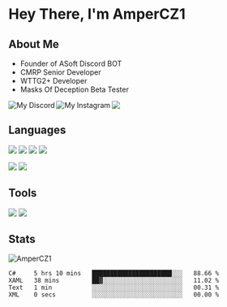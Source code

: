 # Hey There, I'm AmperCZ1

## About Me

 - Founder of ASoft Discord BOT
 - CMRP Senior Developer
 - WTTG2+ Developer
 - Masks Of Deception Beta Tester

<a href="https://discord.gg/EgeXVMb">
  <img align="left" alt="My Discord" src="https://img.shields.io/badge/Discord-7289DA?style=flat-square&logo=discord&logoColor=white" />
</a>
<a href="https://www.instagram.com/ampercz1/">
  <img align="left" alt="My Instagram" src="https://img.shields.io/badge/Instagram-E4405F?style=flat-square&logo=instagram&logoColor=white" />
</a>

![](https://visitor-badge.glitch.me/badge?page_id=ampercz1.ampercz1)

## Languages

![](https://img.shields.io/badge/CSharp-823085?style=flat-square&logo=c-sharp&logoColor=white)
![](https://img.shields.io/badge/PHP-777BB4?style=flat-square&logo=php&logoColor=white)
<img src="https://img.shields.io/badge/Node.js-43853D?style=flat-square&logo=node.js&logoColor=white" />
<img src="https://img.shields.io/badge/JavaScript-F7DF1E?style=flat-square&logo=javascript&logoColor=black" />

![](https://img.shields.io/badge/-MySQL-4479A1?style=flat-square&logo=MySQL&logoColor=ffffff)
<img src="https://img.shields.io/badge/-MongoDB-47A248?style=flat-square&logo=MongoDB&logoColor=ffffff" />

## Tools

<img src="https://img.shields.io/badge/IDE-Rider-FC801D?style=flat-square&logo=JetBrains" />
<img src="https://img.shields.io/badge/IDE-VSCode-%23007ACC?style=flat-square&logo=Visual-studio-code" />

## Stats

<p>
	<img src="https://github-readme-stats.vercel.app/api?username=ampercz1&show_icons=true&theme=dracula" alt="AmperCZ1" />
</p>

<!--START_SECTION:waka-->

```text
C#     5 hrs 10 mins   ██████████████████████░░░   88.66 %
XAML   38 mins         ██▓░░░░░░░░░░░░░░░░░░░░░░   11.02 %
Text   1 min           ░░░░░░░░░░░░░░░░░░░░░░░░░   00.31 %
XML    0 secs          ░░░░░░░░░░░░░░░░░░░░░░░░░   00.00 %
```

<!--END_SECTION:waka-->
